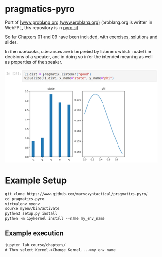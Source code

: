 # pragmatics-pyro

Port of [www.problang.org](www.problang.org) (problang.org is written in WebPPL, this repository is in [pyro.ai](pyro))

So far Chapters 01 and 09 have been included, with exercises, solutions and slides.

In the notebooks, utterances are interpreted by listeners which model the decisions of a speaker, and in doing so infer the intended meaning as well as properties of the speaker.


![pragmaticlistener](img/pragmatic_listener.png)

# Example Setup

```
git clone https://www.github.com/marvosyntactical/pragmatics-pyro/
cd pragmatics-pyro
virtualenv myenv
source myenv/bin/activate
python3 setup.py install
python -m ipykernel install --name my_env_name
```

## Example execution
```
jupyter lab course/chapters/
# Then select Kernel->Change Kernel...->my_env_name
```


